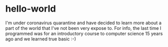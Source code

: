 # hello-world
I'm under coronavirus quarantine and have decided to learn more about a part of the world that I've not been very expose to. For info, the last time I programmed was for an introductory course to computer science 15 years ago and we learned true basic :-)

